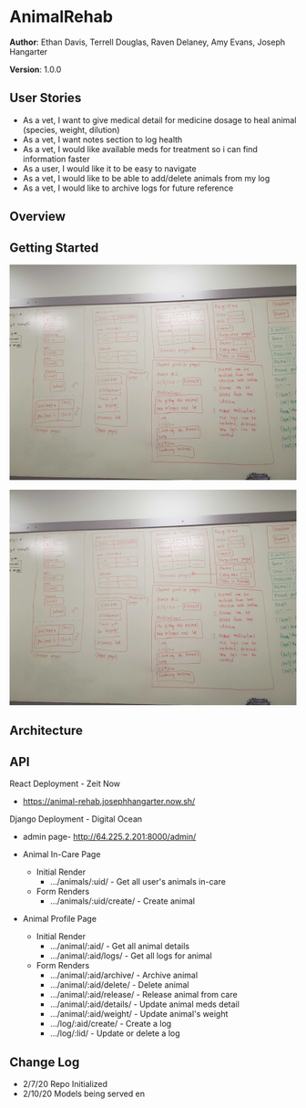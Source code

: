 # AnimalRehab

**Author**: Ethan Davis, Terrell Douglas, Raven Delaney, Amy Evans, Joseph Hangarter

**Version**: 1.0.0 

## User Stories
* As a vet, I want to give medical detail for medicine dosage to heal animal (species, weight, dilution)
* As a vet, I want notes section to log health
* As a vet, I would like available meds for treatment so i can find information faster
* As a user, I would like it to be easy to navigate
* As a vet, I would like to be able to add/delete animals from my log
* As a vet, I would like to archive logs for future reference

## Overview
<!-- Provide a high level overview of what this application is and why you are building it, beyond the fact that it's an assignment for a Code Fellows 401 class. (i.e. What's your problem domain?) -->

## Getting Started
<!-- What are the steps that a user must take in order to build this app on their own machine and get it running? -->
![Wireframes](/assets/wireframes.jpg)

![Models](/assets/wireframes.jpg)

##

## Architecture
<!-- Provide a detailed description of the application design. What technologies (languages, libraries, etc) you're using, and any other relevant design information. This is also an area which you can include any visuals; flow charts, example usage gifs, screen captures, etc.-->

## API
<!-- Provide detailed instructions for your applications usage. This should include any methods or endpoints available to the user/client/developer. Each section should be formatted to provide clear syntax for usage, example calls including input data requirements and options, and example responses or return values. -->
React Deployment - Zeit Now
* https://animal-rehab.josephhangarter.now.sh/

Django Deployment - Digital Ocean
* admin page- http://64.225.2.201:8000/admin/

- Animal In-Care Page
  - Initial Render
    - .../animals/:uid/ - Get all user's animals in-care
  - Form Renders
    - .../animals/:uid/create/ - Create animal

- Animal Profile Page
  - Initial Render
    - .../animal/:aid/ - Get all animal details
    - .../animal/:aid/logs/ - Get all logs for animal
  - Form Renders
    - .../animal/:aid/archive/ - Archive animal
    - .../animal/:aid/delete/ - Delete animal
    - .../animal/:aid/release/ - Release animal from care
    - .../animal/:aid/details/ - Update animal meds detail
    - .../animal/:aid/weight/ - Update animal's weight
    - .../log/:aid/create/ - Create a log
    - .../log/:lid/ - Update or delete a log

## Change Log
<!-- Use this are to document the iterative changes made to your application as each feature is successfully implemented. Use time stamps. Here's an example:
01-01-2001 4:59pm - Added functionality to add and delete some things.
-->
* 2/7/20 Repo Initialized
* 2/10/20 Models being served
en